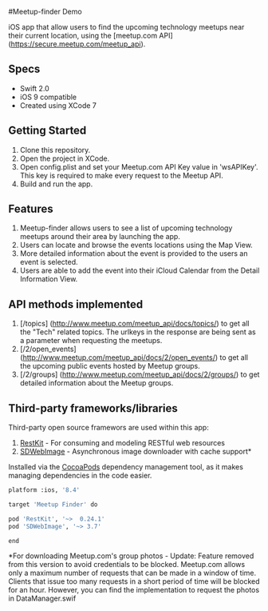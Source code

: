 #Meetup-finder Demo

iOS app that allow users to find the upcoming technology meetups near their current location, using the [meetup.com API] (https://secure.meetup.com/meetup_api).

## Specs
- Swift 2.0
- iOS 9 compatible
- Created using XCode 7

## Getting Started
1. Clone this repository.
2. Open the project in XCode.
3. Open config.plist and set your Meetup.com API Key value in 'wsAPIKey'. This key is required to make every request to the Meetup API.
4. Build and run the app.

## Features
1. Meetup-finder allows users to see a list of upcoming technology meetups around their area by launching the app.
2. Users can locate and browse the events locations using the Map View.
3. More detailed information about the event is provided to the users an event is selected.
4. Users are able to add the event into their iCloud Calendar from the Detail Information View.

## API methods implemented
1. [/topics] (http://www.meetup.com/meetup_api/docs/topics/) to get all the "Tech" related topics. The urlkeys in the response are being sent as a parameter when requesting the meetups.
2. [/2/open_events] (http://www.meetup.com/meetup_api/docs/2/open_events/) to get all the upcoming public events hosted by Meetup groups.
3. [/2/groups] (http://www.meetup.com/meetup_api/docs/2/groups/) to get detailed information about the Meetup groups.

## Third-party frameworks/libraries 
Third-party open source framewors are used within this app:

1. [RestKit](https://github.com/RestKit/RestKit) - For consuming and modeling RESTful web resources
2. [SDWebImage](https://github.com/rs/SDWebImage) - Asynchronous image downloader with cache support*

Installed via the [CocoaPods](http://cocoapods.org/) dependency management tool, as it makes managing dependencies in the code easier.

``` bash
platform :ios, '8.4'

target 'Meetup Finder' do

pod 'RestKit', '~>  0.24.1'
pod 'SDWebImage', '~> 3.7'

end
```


*For downloading Meetup.com's group photos - Update: Feature removed from this version to avoid credentials to be blocked. Meetup.com allows only a maximum number of requests that can be made in a window of time. Clients that issue too many requests in a short period of time will be blocked for an hour. However, you can find the implementation to request the photos in DataManager.swif
